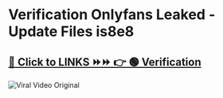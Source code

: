 
 # Verification Onlyfans Leaked - Update Files is8e8

## <h2><a href="https://clipsfans.com/Verification&ref=git">🔗 Click to LINKS ⏩⏩ 👉 🟢 Verification </a></h2>

<a href="https://clipsfans.com/Verification&ref=git" rel="nofollow" data-target="animated-image.originalLink"><img src="https://i.ibb.co.com/xMMVF88/686577567.gif" alt="Viral Video Original" style="max-width: 100%; display: inline-block;" data-target="animated-image.originalImage"></a>

